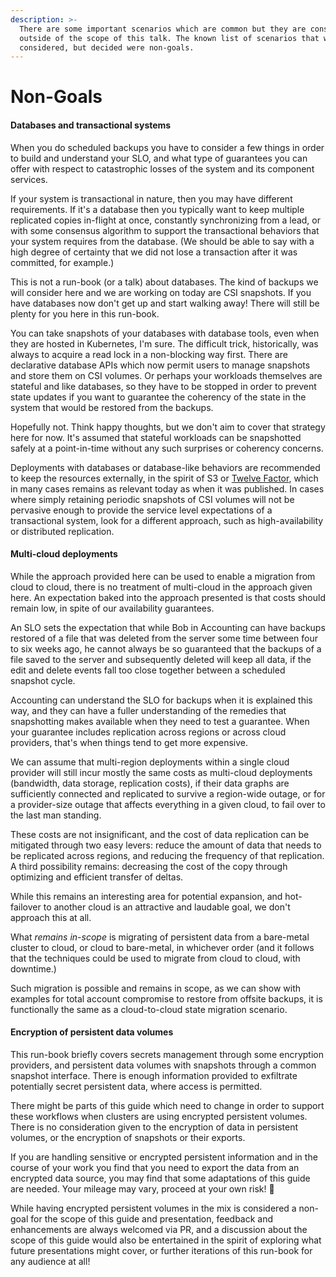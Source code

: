```yaml
---
description: >-
  There are some important scenarios which are common but they are considered
  outside of the scope of this talk. The known list of scenarios that we
  considered, but decided were non-goals.
---
```


# Non-Goals

#### Databases and transactional systems

When you do scheduled backups you have to consider a few things in order to build and understand your SLO, and what type of guarantees you can offer with respect to catastrophic losses of the system and its component services.

If your system is transactional in nature, then you may have different requirements. If it's a database then you typically want to keep multiple replicated copies in-flight at once, constantly synchronizing from a lead, or with some consensus algorithm to support the transactional behaviors that your system requires from the database. (We should be able to say with a high degree of certainty that we did not lose a transaction after it was committed, for example.)

This is not a run-book (or a talk) about databases. The kind of backups we will consider here and we are working on today are CSI snapshots. If you have databases now don't get up and start walking away! There will still be plenty for you here in this run-book.

You can take snapshots of your databases with database tools, even when they are hosted in Kubernetes, I'm sure. The difficult trick, historically, was always to acquire a read lock in a non-blocking way first. There are declarative database APIs which now permit users to manage snapshots and store them on CSI volumes. Or perhaps your workloads themselves are stateful and like databases, so they have to be stopped in order to prevent state updates if you want to guarantee the coherency of the state in the system that would be restored from the backups.

Hopefully not. Think happy thoughts, but we don't aim to cover that strategy here for now. It's assumed that stateful workloads can be snapshotted safely at a point-in-time without any such surprises or coherency concerns.

Deployments with databases or database-like behaviors are recommended to keep the resources externally, in the spirit of S3 or [Twelve Factor](https://12factor.net/), which in many cases remains as relevant today as when it was published. In cases where simply retaining periodic snapshots of CSI volumes will not be pervasive enough to provide the service level expectations of a transactional system, look for a different approach, such as high-availability or distributed replication.

#### Multi-cloud deployments

While the approach provided here can be used to enable a migration from cloud to cloud, there is no treatment of multi-cloud in the approach given here. An expectation baked into the approach presented is that costs should remain low, in spite of our availability guarantees.

An SLO sets the expectation that while Bob in Accounting can have backups restored of a file that was deleted from the server some time between four to six weeks ago, he cannot always be so guaranteed that the backups of a file saved to the server and subsequently deleted will keep all data, if the edit and delete events fall too close together between a scheduled snapshot cycle.

Accounting can understand the SLO for backups when it is explained this way, and they can have a fuller understanding of the remedies that snapshotting makes available when they need to test a guarantee. When your guarantee includes replication across regions or across cloud providers, that's when things tend to get more expensive.

We can assume that multi-region deployments within a single cloud provider will still incur mostly the same costs as multi-cloud deployments (bandwidth, data storage, replication costs), if their data graphs are sufficiently connected and replicated to survive a region-wide outage, or for a provider-size outage that affects everything in a given cloud, to fail over to the last man standing.

These costs are not insignificant, and the cost of data replication can be mitigated through two easy levers: reduce the amount of data that needs to be replicated across regions, and reducing the frequency of that replication. A third possibility remains: decreasing the cost of the copy through optimizing and efficient transfer of deltas.

While this remains an interesting area for potential expansion, and hot-failover to another cloud is an attractive and laudable goal, we don't approach this at all.

What _remains in-scope_ is migrating of persistent data from a bare-metal cluster to cloud, or cloud to bare-metal, in whichever order (and it follows that the techniques could be used to migrate from cloud to cloud, with downtime.)

Such migration is possible and remains in scope, as we can show with examples for total account compromise to restore from offsite backups, it is functionally the same as a cloud-to-cloud state migration scenario.

#### Encryption of persistent data volumes

This run-book briefly covers secrets management through some encryption providers, and persistent data volumes with snapshots through a common snapshot interface. There is enough information provided to exfiltrate potentially secret persistent data, where access is permitted.

There might be parts of this guide which need to change in order to support these workflows when clusters are using encrypted persistent volumes. There is no consideration given to the encryption of data in persistent volumes, or the encryption of snapshots or their exports.

If you are handling sensitive or encrypted persistent information and in the course of your work you find that you need to export the data from an encrypted data source, you may find that some adaptations of this guide are needed. Your mileage may vary, proceed at your own risk! 🐲

While having encrypted persistent volumes in the mix is considered a non-goal for the scope of this guide and presentation, feedback and enhancements are always welcomed via PR, and a discussion about the scope of this guide would also be entertained in the spirit of exploring what future presentations might cover, or further iterations of this run-book for any audience at all!
